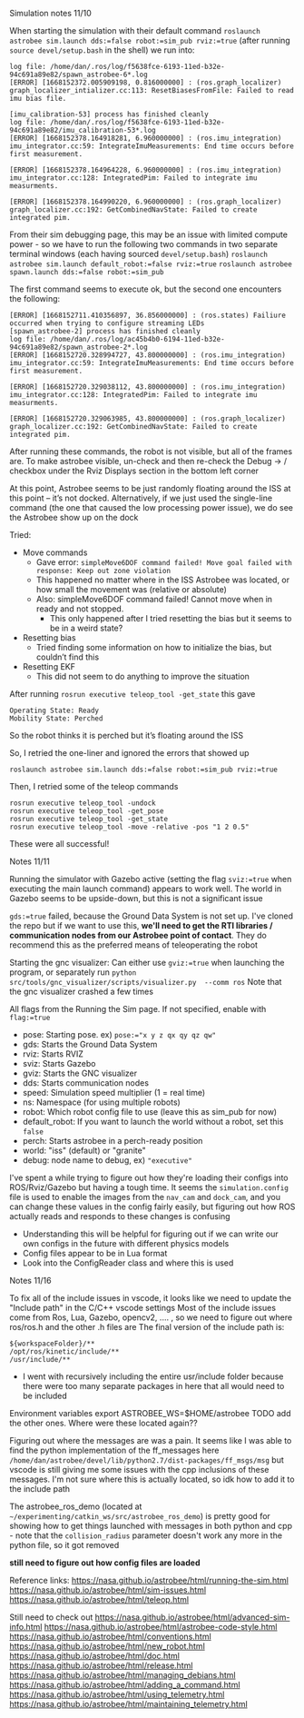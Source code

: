 Simulation notes 11/10

When starting the simulation with their default command
`roslaunch astrobee sim.launch dds:=false robot:=sim_pub rviz:=true`
(after running `source devel/setup.bash` in the shell)
we run into:
```
log file: /home/dan/.ros/log/f5638fce-6193-11ed-b32e-94c691a89e82/spawn_astrobee-6*.log
[ERROR] [1668152372.005909198, 0.816000000] : (ros.graph_localizer) graph_localizer_intializer.cc:113: ResetBiasesFromFile: Failed to read imu bias file.

[imu_calibration-53] process has finished cleanly
log file: /home/dan/.ros/log/f5638fce-6193-11ed-b32e-94c691a89e82/imu_calibration-53*.log
[ERROR] [1668152378.164918281, 6.960000000] : (ros.imu_integration) imu_integrator.cc:59: IntegrateImuMeasurements: End time occurs before first measurement.

[ERROR] [1668152378.164964228, 6.960000000] : (ros.imu_integration) imu_integrator.cc:128: IntegratedPim: Failed to integrate imu measurments.

[ERROR] [1668152378.164990220, 6.960000000] : (ros.graph_localizer) graph_localizer.cc:192: GetCombinedNavState: Failed to create integrated pim.
```

From their sim debugging page, this may be an issue with limited compute power - so we have to run the following two commands in two separate terminal windows (each having sourced `devel/setup.bash`)
`roslaunch astrobee sim.launch default_robot:=false rviz:=true`
`roslaunch astrobee spawn.launch dds:=false robot:=sim_pub`

The first command seems to execute ok, but the second one encounters the following:
```
[ERROR] [1668152711.410356897, 36.856000000] : (ros.states) Failiure occurred when trying to configure streaming LEDs
[spawn_astrobee-2] process has finished cleanly
log file: /home/dan/.ros/log/ac45b4b0-6194-11ed-b32e-94c691a89e82/spawn_astrobee-2*.log
[ERROR] [1668152720.328994727, 43.800000000] : (ros.imu_integration) imu_integrator.cc:59: IntegrateImuMeasurements: End time occurs before first measurement.

[ERROR] [1668152720.329038112, 43.800000000] : (ros.imu_integration) imu_integrator.cc:128: IntegratedPim: Failed to integrate imu measurments.

[ERROR] [1668152720.329063985, 43.800000000] : (ros.graph_localizer) graph_localizer.cc:192: GetCombinedNavState: Failed to create integrated pim.
```
After running these commands, the robot is not visible, but all of the frames are. To make astrobee visible, un-check and then re-check the Debug → / checkbox under the Rviz Displays section in the bottom left corner

At this point, Astrobee seems to be just randomly floating around the ISS at this point – it’s not docked. Alternatively, if we just used the single-line command (the one that caused the low processing power issue), we do see the Astrobee show up on the dock

Tried:
- Move commands
    - Gave error: `simpleMove6DOF command failed! Move goal failed with response: Keep out zone violation`
    - This happened no matter where in the ISS Astrobee was located, or how small the movement was (relative or absolute)
    - Also: simpleMove6DOF command failed! Cannot move when in ready and not stopped.
        - This only happened after I tried resetting the bias but it seems to be in a weird state?
- Resetting bias
    - Tried finding some information on how to initialize the bias, but couldn’t find this
- Resetting EKF
    - This did not seem to do anything to improve the situation


After running `rosrun executive teleop_tool -get_state` this gave
```
Operating State: Ready
Mobility State: Perched
```

So the robot thinks it is perched but it’s floating around the ISS

So, I retried the one-liner and ignored the errors that showed up

`roslaunch astrobee sim.launch dds:=false robot:=sim_pub rviz:=true`

Then, I retried some of the teleop commands
```
rosrun executive teleop_tool -undock
rosrun executive teleop_tool -get_pose
rosrun executive teleop_tool -get_state
rosrun executive teleop_tool -move -relative -pos "1 2 0.5"
```

These were all successful!


Notes 11/11

Running the simulator with Gazebo active (setting the flag `sviz:=true` when executing the main launch command) appears to work well. The world in Gazebo seems to be upside-down, but this is not a significant issue

`gds:=true` failed, because the Ground Data System is not set up. I've cloned the repo but if we want to use this, **we'll need to get the RTI libraries / communication nodes from our Astrobee point of contact**. They do recommend this as the preferred means of teleoperating the robot

Starting the gnc visualizer: Can either use `gviz:=true` when launching the program, or separately run `python src/tools/gnc_visualizer/scripts/visualizer.py  --comm ros` 
Note that the gnc visualizer crashed a few times


All flags from the Running the Sim page. If not specified, enable with `flag:=true`
- pose: Starting pose. ex) `pose:="x y z qx qy qz qw"`
- gds: Starts the Ground Data System
- rviz: Starts RVIZ
- sviz: Starts Gazebo
- gviz: Starts the GNC visualizer
- dds: Starts communication nodes
- speed: Simulation speed multiplier (1 = real time)
- ns: Namespace (for using multiple robots)
- robot: Which robot config file to use (leave this as sim_pub for now)
- default_robot: If you want to launch the world without a robot, set this `false`
- perch: Starts astrobee in a perch-ready position
- world: "iss" (default) or "granite"
- debug: node name to debug, ex) `"executive"`

I've spent a while trying to figure out how they're loading their configs into ROS/Rviz/Gazebo but having a tough time. 
It seems the `simulation.config` file is used to enable the images from the `nav_cam` and `dock_cam`, and you can change these values in the config fairly easily, but figuring out how ROS actually reads and responds to these changes is confusing
- Understanding this will be helpful for figuring out if we can write our own configs in the future with different physics models
- Config files appear to be in Lua format
- Look into the ConfigReader class and where this is used


Notes 11/16

To fix all of the include issues in vscode, it looks like we need to update the "Include path" in the C/C++ vscode settings
Most of the include issues come from Ros, Lua, Gazebo, opencv2, .... , so we need to figure out where ros/ros.h and the other .h files are
The final version of the include path is:
```
${workspaceFolder}/**
/opt/ros/kinetic/include/**
/usr/include/**
```
- I went with recursively including the entire usr/include folder because there were too many separate packages in here that all would need to be included

Environment variables
export ASTROBEE_WS=$HOME/astrobee
TODO add the other ones. Where were these located again??

Figuring out where the messages are was a pain. It seems like I was able to find the python implementation of the ff_messages here `/home/dan/astrobee/devel/lib/python2.7/dist-packages/ff_msgs/msg` but vscode is still giving me some issues with the cpp inclusions of these messages. I'm not sure where this is actually located, so idk how to add it to the include path

The astrobee_ros_demo (located at `~/experimenting/catkin_ws/src/astrobee_ros_demo`) is pretty good for showing how to get things launched with messages in both python and cpp - note that the `collision_radius` parameter doesn't work any more in the python file, so it got removed

**still need to figure out how config files are loaded**


Reference links:
https://nasa.github.io/astrobee/html/running-the-sim.html
https://nasa.github.io/astrobee/html/sim-issues.html
https://nasa.github.io/astrobee/html/teleop.html


Still need to check out
https://nasa.github.io/astrobee/html/advanced-sim-info.html
https://nasa.github.io/astrobee/html/astrobee-code-style.html
https://nasa.github.io/astrobee/html/conventions.html
https://nasa.github.io/astrobee/html/new_robot.html
https://nasa.github.io/astrobee/html/doc.html
https://nasa.github.io/astrobee/html/release.html
https://nasa.github.io/astrobee/html/managing_debians.html
https://nasa.github.io/astrobee/html/adding_a_command.html
https://nasa.github.io/astrobee/html/using_telemetry.html
https://nasa.github.io/astrobee/html/maintaining_telemetry.html
